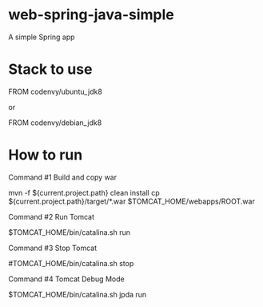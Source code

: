 # web-spring-java-simple
A simple Spring app

# Stack to use

FROM codenvy/ubuntu_jdk8

or


FROM codenvy/debian_jdk8

# How to run

Command #1 Build and copy war

mvn -f ${current.project.path} clean install
cp ${current.project.path}/target/*.war $TOMCAT_HOME/webapps/ROOT.war

Command #2 Run Tomcat

$TOMCAT_HOME/bin/catalina.sh run

Command #3 Stop Tomcat

#TOMCAT_HOME/bin/catalina.sh stop

Command #4 Tomcat Debug Mode

$TOMCAT_HOME/bin/catalina.sh jpda run